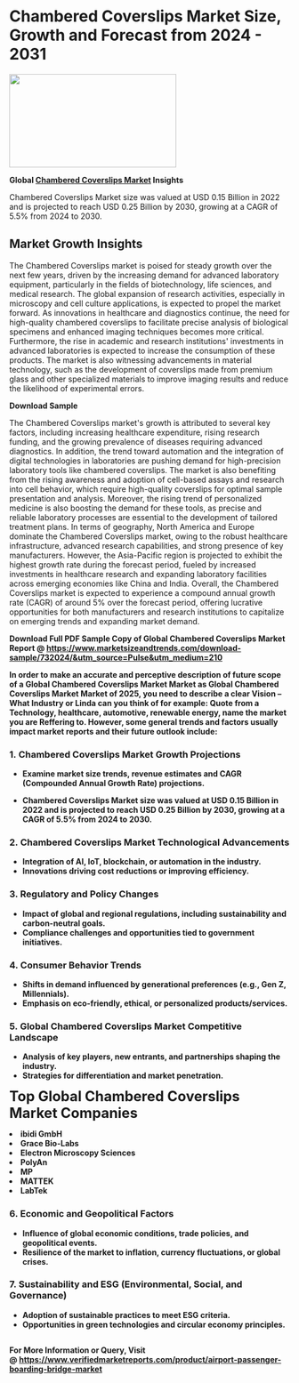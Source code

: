 <H1>Chambered Coverslips Market Size, Growth and Forecast from 2024 - 2031</H1><img class="aligncenter size-medium wp-image-584254" src="https://thirdeyenews.in/wp-content/uploads/2024/09/Global-Market-Research-300x168.jpeg" alt="" width="300" height="168" /><p><strong>Global&nbsp;<a href="https://www.marketsizeandtrends.com/download-sample/732024/&amp;utm_source=Pulse&amp;utm_medium=210">Chambered Coverslips Market</a> Insights</strong></p><p>Chambered Coverslips Market size was valued at USD 0.15 Billion in 2022 and is projected to reach USD 0.25 Billion by 2030, growing at a CAGR of 5.5% from 2024 to 2030.</p><p><h2>Market Growth Insights</h2> <p>The Chambered Coverslips market is poised for steady growth over the next few years, driven by the increasing demand for advanced laboratory equipment, particularly in the fields of biotechnology, life sciences, and medical research. The global expansion of research activities, especially in microscopy and cell culture applications, is expected to propel the market forward. As innovations in healthcare and diagnostics continue, the need for high-quality chambered coverslips to facilitate precise analysis of biological specimens and enhanced imaging techniques becomes more critical. Furthermore, the rise in academic and research institutions' investments in advanced laboratories is expected to increase the consumption of these products. The market is also witnessing advancements in material technology, such as the development of coverslips made from premium glass and other specialized materials to improve imaging results and reduce the likelihood of experimental errors.</p> <p><strong>Download Sample</strong></p> <p>The Chambered Coverslips market's growth is attributed to several key factors, including increasing healthcare expenditure, rising research funding, and the growing prevalence of diseases requiring advanced diagnostics. In addition, the trend toward automation and the integration of digital technologies in laboratories are pushing demand for high-precision laboratory tools like chambered coverslips. The market is also benefiting from the rising awareness and adoption of cell-based assays and research into cell behavior, which require high-quality coverslips for optimal sample presentation and analysis. Moreover, the rising trend of personalized medicine is also boosting the demand for these tools, as precise and reliable laboratory processes are essential to the development of tailored treatment plans. In terms of geography, North America and Europe dominate the Chambered Coverslips market, owing to the robust healthcare infrastructure, advanced research capabilities, and strong presence of key manufacturers. However, the Asia-Pacific region is projected to exhibit the highest growth rate during the forecast period, fueled by increased investments in healthcare research and expanding laboratory facilities across emerging economies like China and India. Overall, the Chambered Coverslips market is expected to experience a compound annual growth rate (CAGR) of around 5% over the forecast period, offering lucrative opportunities for both manufacturers and research institutions to capitalize on emerging trends and expanding market demand. <p><strong></p><p><span class=""><strong>Download Full PDF Sample Copy of Global Chambered Coverslips Market Report</strong> @ <a href="https://www.marketsizeandtrends.com/download-sample/732024/&amp;utm_source=Pulse&amp;utm_medium=210" target="_blank">https://www.marketsizeandtrends.com/download-sample/732024/&amp;utm_source=Pulse&amp;utm_medium=210</a></span></p><p>In order to make an accurate and perceptive description of future scope of a Global&nbsp;Chambered Coverslips Market Market as Global&nbsp;Chambered Coverslips Market Market of 2025, you need to describe a clear Vision &ndash; What Industry or Linda can you think of for example: Quote from a Technology, healthcare, automotive, renewable energy, name the market you are Reffering to. However, some general trends and factors usually impact market reports and their future outlook include:</p><h3>1.&nbsp;<strong>Chambered Coverslips Market Growth Projections</strong></h3><ul><li>Examine market size trends, revenue estimates and CAGR (Compounded Annual Growth Rate) projections.</li><li><p>Chambered Coverslips Market size was valued at USD 0.15 Billion in 2022 and is projected to reach USD 0.25 Billion by 2030, growing at a CAGR of 5.5% from 2024 to 2030.</p></li></ul><h3>2.&nbsp;<strong>Chambered Coverslips Market Technological Advancements</strong></h3><ul><li>Integration of AI, IoT, blockchain, or automation in the industry.</li><li>Innovations driving cost reductions or improving efficiency.</li></ul><h3>3.&nbsp;<strong>Regulatory and Policy Changes</strong></h3><ul><li>Impact of global and regional regulations, including sustainability and carbon-neutral goals.</li><li>Compliance challenges and opportunities tied to government initiatives.</li></ul><h3>4.&nbsp;<strong>Consumer Behavior Trends</strong></h3><ul><li>Shifts in demand influenced by generational preferences (e.g., Gen Z, Millennials).</li><li>Emphasis on eco-friendly, ethical, or personalized products/services.</li></ul><h3>5.&nbsp;<strong>Global Chambered Coverslips Market Competitive Landscape</strong></h3><ul><li>Analysis of key players, new entrants, and partnerships shaping the industry.</li><li>Strategies for differentiation and market penetration.</li></ul><p data-pm-slice="1 1 []"><span style="color: inherit; font-family: inherit; font-size: 25px;">Top Global Chambered Coverslips Market Companies</span></p><div class="" data-test-id=""><p><li>ibidi GmbH</li><li> Grace Bio-Labs</li><li> Electron Microscopy Sciences</li><li> PolyAn</li><li> MP</li><li> MATTEK</li><li> LabTek</li></p></div><h3>6.&nbsp;<strong>Economic and Geopolitical Factors</strong></h3><ul><li>Influence of global economic conditions, trade policies, and geopolitical events.</li><li>Resilience of the market to inflation, currency fluctuations, or global crises.</li></ul><h3>7.&nbsp;<strong>Sustainability and ESG (Environmental, Social, and Governance)</strong></h3><ul><li>Adoption of sustainable practices to meet ESG criteria.</li><li>Opportunities in green technologies and circular economy principles.</li></ul><h2><strong style="font-size: 14px;">For More Information or Query, Visit @&nbsp;</strong><a style="background-color: #ffffff; font-size: 14px;" href="https://www.marketsizeandtrends.com/report/chambered-coverslips-market/" target="_blank">https://www.verifiedmarketreports.com/product/airport-passenger-boarding-bridge-market</a></h2>

